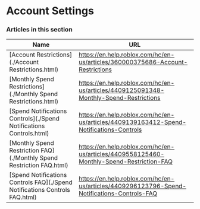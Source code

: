 # Account Settings  
### Articles in this section
Name|URL
-|-
[Account Restrictions](./Account Restrictions.html) |https://en.help.roblox.com/hc/en-us/articles/360000375686-Account-Restrictions
[Monthly Spend Restrictions](./Monthly Spend Restrictions.html) |https://en.help.roblox.com/hc/en-us/articles/4409125091348-Monthly-Spend-Restrictions
[Spend Notifications Controls](./Spend Notifications Controls.html) |https://en.help.roblox.com/hc/en-us/articles/4409139163412-Spend-Notifications-Controls
[Monthly Spend Restriction FAQ](./Monthly Spend Restriction FAQ.html) |https://en.help.roblox.com/hc/en-us/articles/4409558125460-Monthly-Spend-Restriction-FAQ
[Spend Notifications Controls FAQ](./Spend Notifications Controls FAQ.html) |https://en.help.roblox.com/hc/en-us/articles/4409296123796-Spend-Notifications-Controls-FAQ